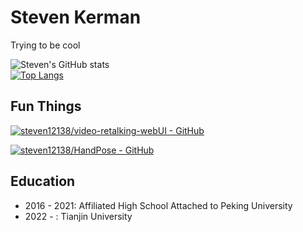 # Steven Kerman

Trying to be cool

![Steven's GitHub stats](https://github-readme-stats.vercel.app/api?username=steven12138)  
[![Top Langs](https://github-readme-stats.vercel.app/api/top-langs/?username=anuraghazra)](https://github.com/anuraghazra/github-readme-stats)


## Fun Things
[![steven12138/video-retalking-webUI - GitHub](https://gh-card.dev/repos/steven12138/video-retalking-webUI.svg?fullname=)](https://github.com/steven12138/video-retalking-webUI)
  
[![steven12138/HandPose - GitHub](https://gh-card.dev/repos/steven12138/HandPose.svg?fullname=)](https://github.com/steven12138/HandPose)

## Education
- 2016 - 2021: Affiliated High School Attached to Peking University
- 2022 - : Tianjin University
